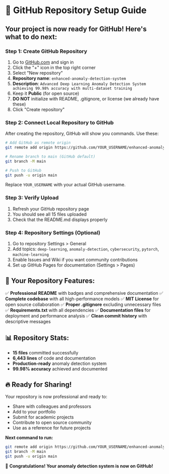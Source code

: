 # 🚀 GitHub Repository Setup Guide

## Your project is now ready for GitHub! Here's what to do next:

### Step 1: Create GitHub Repository
1. Go to [GitHub.com](https://github.com) and sign in
2. Click the "+" icon in the top right corner
3. Select "New repository"
4. **Repository name**: `enhanced-anomaly-detection-system`
5. **Description**: `Advanced Deep Learning Anomaly Detection System achieving 99.98% accuracy with multi-dataset training`
6. Keep it **Public** (for open source)
7. **DO NOT** initialize with README, .gitignore, or license (we already have these)
8. Click "Create repository"

### Step 2: Connect Local Repository to GitHub
After creating the repository, GitHub will show you commands. Use these:

```bash
# Add GitHub as remote origin
git remote add origin https://github.com/YOUR_USERNAME/enhanced-anomaly-detection-system.git

# Rename branch to main (GitHub default)
git branch -M main

# Push to GitHub
git push -u origin main
```

Replace `YOUR_USERNAME` with your actual GitHub username.

### Step 3: Verify Upload
1. Refresh your GitHub repository page
2. You should see all 15 files uploaded
3. Check that the README.md displays properly

### Step 4: Repository Settings (Optional)
1. Go to repository Settings > General
2. Add topics: `deep-learning`, `anomaly-detection`, `cybersecurity`, `pytorch`, `machine-learning`
3. Enable Issues and Wiki if you want community contributions
4. Set up GitHub Pages for documentation (Settings > Pages)

## 🎉 Your Repository Features:

✅ **Professional README** with badges and comprehensive documentation
✅ **Complete codebase** with all high-performance models
✅ **MIT License** for open source collaboration
✅ **Proper .gitignore** excluding unnecessary files
✅ **Requirements.txt** with all dependencies
✅ **Documentation files** for deployment and performance analysis
✅ **Clean commit history** with descriptive messages

## 📊 Repository Stats:
- **15 files** committed successfully
- **6,443 lines** of code and documentation
- **Production-ready** anomaly detection system
- **99.98% accuracy** achieved and documented

## 🔥 Ready for Sharing!
Your repository is now professional and ready to:
- Share with colleagues and professors
- Add to your portfolio
- Submit for academic projects
- Contribute to open source community
- Use as a reference for future projects

**Next command to run:**
```bash
git remote add origin https://github.com/YOUR_USERNAME/enhanced-anomaly-detection-system.git
git branch -M main
git push -u origin main
```

🚀 **Congratulations! Your anomaly detection system is now on GitHub!**